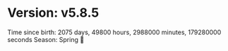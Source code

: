 # Version: v5.8.5
Time since birth: 2075 days, 49800 hours, 2988000 minutes, 179280000 seconds
Season: Spring 🌸
